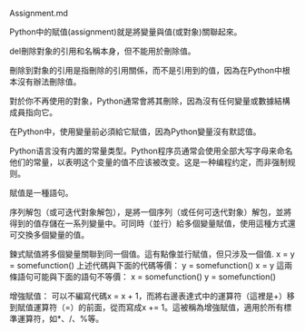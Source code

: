 Assignment.md

Python中的賦值(assignment)就是將變量與值(或對象)關聯起來。

del刪除對象的引用和名稱本身，但不能用於刪除值。

刪除到對象的引用是指刪除的引用關係，而不是引用到的值，因為在Python中根本沒有辦法刪除值。

對於你不再使用的對象，Python通常會將其刪除，因為沒有任何變量或數據結構成員指向它。

在Python中，使用變量前必須給它賦值，因為Python變量沒有默認值。

Python语言没有内置的常量类型。Python程序员通常会使用全部大写字母来命名他们的常量，以表明这个变量的值不应该被改变。这是一种编程约定，而非强制规则。

賦值是一種語句。

序列解包（或可迭代對象解包），是將一個序列（或任何可迭代對象）解包，並將得到的值存儲在一系列變量中。可同時（並行）給多個變量賦值，使用這種方式還可交換多個變量的值。

鍊式賦值將多個變量關聯到同一個值。這有點像並行賦值，但只涉及一個值.
x = y = somefunction()
上述代碼與下面的代碼等價：
y = somefunction()
x = y
這兩條語句可能與下面的語句不等價：
x = somefunction()
y = somefunction()

增強賦值：
可以不編寫代碼x = x + 1，而將右邊表達式中的運算符（這裡是+）移到賦值運算符（=）的前面，從而寫成x += 1。這被稱為增強賦值，適用於所有標準運算符，如*、/、%等。